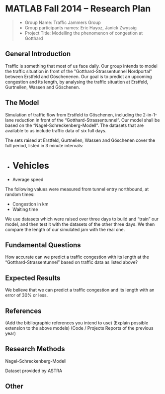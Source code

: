 # MATLAB Fall 2014 – Research Plan

> * Group Name: Traffic Jammers Group
> * Group participants names: Eric Hayoz, Janick Zwyssig
> * Project Title: Modelling the phenomenon of congestion at Gotthard

## General Introduction

Traffic is something that most of us face daily. Our group intends to model the traffic situation in front of the "Gotthard-Strassentunnel Nordportal" between Erstfeld and Göschenenen. Our goal is to predict an upcoming congestion and its length, by analysing the traffic situation at Erstfeld, Gurtnellen, Wassen and Göschenen.

## The Model

Simulation of traffic flow from Erstfeld to Göschenen, including the 2-in-1-lane reduction in front of the “Gotthard-Strassentunnel”. Our model shall be based on the “Nagel-Schreckenberg-Modell”.
The datasets that are available to us include traffic data of six full days.

The sets raised at Erstfeld, Gurtnellen, Wassen and Göschenen cover the full period, listed in 3 minute intervals:

-	# Vehicles
-	Average speed

The following values were measured from tunnel entry northbound, at random times: 

-	Congestion in km
-	Waiting time

We use datasets which were raised over three days to build and “train” our model, and then test it with the datasets of the other three days. We then compare the length of our simulated jam with the real one.


## Fundamental Questions

How accurate can we predict a traffic congestion with its length at the “Gotthard-Strassentunnel” based on traffic data as listed above?

## Expected Results

We believe that we can predict a traffic congestion and its length with an error of 30% or less.


## References 

(Add the bibliographic references you intend to use)
(Explain possible extension to the above models)
(Code / Projects Reports of the previous year)


## Research Methods

Nagel-Schreckenberg-Modell

Dataset provided by ASTRA

## Other


